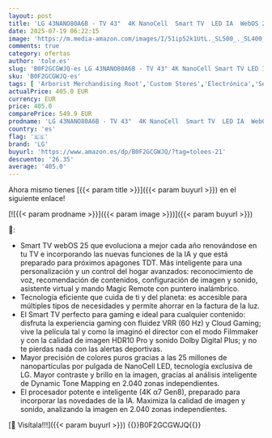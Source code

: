 ```yaml
---
layout: post
title: 'LG 43NANO80A6B - TV 43"  4K NanoCell  Smart TV  LED IA  WebOS 25  Procesador Potente e Inteligente  Super Upscaling  Dolby Digital Plus  Alexa/Google Assistant  Negro'
date: 2025-07-19 06:22:15
image: 'https://m.media-amazon.com/images/I/51ip52k1UtL._SL500_._SL400_.jpg'
comments: true
category: ofertas
author: 'tole.es'
slug: 'B0F2GCGWJQ-es LG 43NANO80A6B - TV 43" 4K NanoCell Smart TV LED IA WebOS...'
sku: 'B0F2GCGWJQ-es'
tags: [ 'Arborist Merchandising Root','Custom Stores','Electrónica','Self Service','TV, vídeo y home cinema','Televisores','Xbox Anywhere - Selección de televisores','dd635ce1-b8f1-4920-b4b9-c00c26aa6274_0','dd635ce1-b8f1-4920-b4b9-c00c26aa6274_7001','lg','smart','tv','🇪🇸', ]
actualPrice: 405.0 EUR
currency: EUR
price: 405.0
comparePrice: 549.9 EUR
prodname: 'LG 43NANO80A6B - TV 43"  4K NanoCell  Smart TV  LED IA  WebOS 25  Procesador Potente e Inteligente  Super Upscaling  Dolby Digital Plus  Alexa/Google Assistant  Negro'
country: 'es'
flag: '🇪🇸'
brand: 'LG'
buyurl: 'https://www.amazon.es/dp/B0F2GCGWJQ/?tag=tolees-21'
descuento: '26.35'
average: '405.0'
---
```


Ahora mismo tienes [{{< param title >}}]({{< param buyurl >}}) en el siguiente enlace!

[![{{< param prodname >}}]({{< param image >}})]({{< param buyurl >}})

🔎:

- Smart TV webOS 25 que evoluciona a mejor cada año renovándose en tu TV e incorporando las nuevas funciones de la IA y que está preparado para próximos apagones TDT. Más inteligente para una personalización y un control del hogar avanzados: reconocimiento de voz, recomendación de contenidos, configuración de imagen y sonido, asistente virtual y mando Magic Remote con puntero inalámbrico.
- Tecnología eficiente que cuida de ti y del planeta: es accesible para múltiples tipos de necesidades y permite ahorrar en la factura de la luz.
- El Smart TV perfecto para gaming e ideal para cualquier contenido: disfruta la experiencia gaming con fluidez VRR (60 Hz) y Cloud Gaming; vive la película tal y como la imaginó el director con el modo Filmmaker y con la calidad de imagen HDR10 Pro y sonido Dolby Digital Plus; y no te pierdas nada con las alertas deportivas.
- Mayor precisión de colores puros gracias a las 25 millones de nanopartículas por pulgada de NanoCell LED, tecnología exclusiva de LG. Mayor contraste y brillo en la imagen, gracias al análisis inteligente de Dynamic Tone Mapping en 2.040 zonas independientes.
- El procesador potente e inteligente (4K α7 Gen8), preparado para incorporar las novedades de la IA. Maximiza la calidad de imagen y sonido, analizando la imagen en 2.040 zonas independientes.

[🛒 Visítala!!!]({{< param buyurl >}})
{{<world>}}B0F2GCGWJQ{{</world>}}
